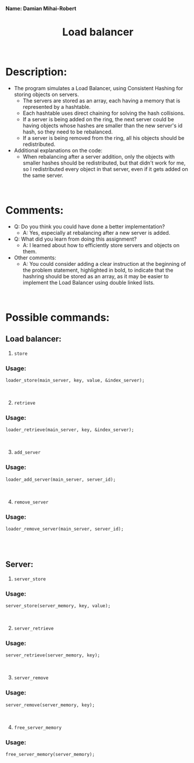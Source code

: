 **Name: Damian Mihai-Robert**<br>

<h1 style="text-align: center;">Load balancer</h1>

<br>

# Description:

* The program simulates a Load Balancer, using Consistent Hashing for storing objects on servers.
  * The servers are stored as an array, each having a memory that is represented by a hashtable.
  * Each hashtable uses direct chaining for solving the hash collisions.
  * If a server is being added on the ring, the next server could be having objects whose hashes are smaller than the new server's id hash, so they need to be rebalanced.
  * If a server is being removed from the ring, all his objects should be redistributed.
* Additional explanations on the code:
  * When rebalancing after a server addition, only the objects with smaller hashes should be redistributed, but that didn't work for me, so I redistributed every object in that server, even if it gets added on the same server.

<br>

# Comments:

* Q: Do you think you could have done a better implementation?
  * A: Yes, especially at rebalancing after a new server is added.
* Q: What did you learn from doing this assignment?
  * A: I learned about how to efficiently store servers and objects on them.
* Other comments:
  * A: You could consider adding a clear instruction at the beginning of the problem statement, highlighted in bold, to indicate that the hashring should be stored as an array, as it may be easier to implement the Load Balancer using double linked lists.

<br>

# Possible commands:

<h2><b>Load balancer:</b></h2>

1. `store`

### Usage:

```
loader_store(main_server, key, value, &index_server);
```
<br>

2. `retrieve`

### Usage:

```
loader_retrieve(main_server, key, &index_server);
```
<br>

3. `add_server`

### Usage:

```
loader_add_server(main_server, server_id);
```
<br>

4. `remove_server`

### Usage:

```
loader_remove_server(main_server, server_id);
```
<br>
<br>

<h2><b>Server:</b></h2>

1. `server_store`

### Usage:

```
server_store(server_memory, key, value);
```
<br>

2. `server_retrieve`

### Usage:

```
server_retrieve(server_memory, key);
```
<br>

3. `server_remove`

### Usage:

```
server_remove(server_memory, key);
```
<br>

4. `free_server_memory`

### Usage:

```
free_server_memory(server_memory);
```
<br>

